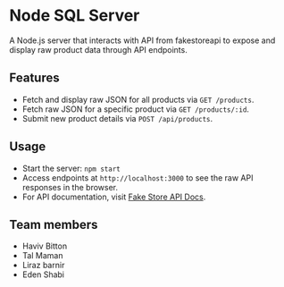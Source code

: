# Node SQL Server

A Node.js server that interacts with API from fakestoreapi to expose and display raw product data through API endpoints.

## Features
- Fetch and display raw JSON for all products via `GET /products`.
- Fetch raw JSON for a specific product via `GET /products/:id`.
- Submit new product details via `POST /api/products`.

## Usage
- Start the server: `npm start`
- Access endpoints at `http://localhost:3000` to see the raw API responses in the browser.
- For API documentation, visit [Fake Store API Docs](https://fakestoreapi.com/docs).

## Team members
- Haviv Bitton
- Tal Maman
- Liraz barnir
- Eden Shabi

